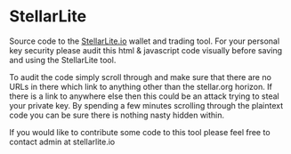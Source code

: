 # StellarLite
Source code to the [StellarLite.io](https://stellarlite.io) wallet and trading tool.
For your personal key security please audit this html & javascript code visually before saving and using the StellarLite tool.

To audit the code simply scroll through and make sure that there are no URLs in there which link to anything other than the stellar.org horizon.
If there is a link to anywhere else then this could be an attack trying to steal your private key. By spending a few minutes scrolling through the plaintext code you can be sure there is nothing nasty hidden within.

If you would like to contribute some code to this tool please feel free to contact admin at stellarlite.io
